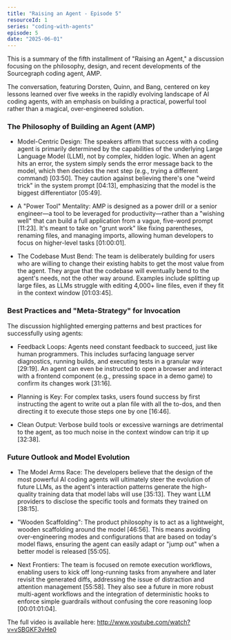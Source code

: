 ```yaml
---
title: "Raising an Agent - Episode 5"
resourceId: 1
series: "coding-with-agents"
episode: 5
date: "2025-06-01"
---
```


This is a summary of the fifth installment of "Raising an Agent," a discussion focusing on the philosophy, design, and recent developments of the Sourcegraph coding agent, AMP.

The conversation, featuring Dorsten, Quinn, and Bang, centered on key lessons learned over five weeks in the rapidly evolving landscape of AI coding agents, with an emphasis on building a practical, powerful tool rather than a magical, over-engineered solution.

### The Philosophy of Building an Agent (AMP)

- Model-Centric Design: The speakers affirm that success with a coding agent is primarily determined by the capabilities of the underlying Large Language Model (LLM), not by complex, hidden logic. When an agent hits an error, the system simply sends the error message back to the model, which then decides the next step (e.g., trying a different command) [03:50]. They caution against believing there's one "weird trick" in the system prompt [04:13], emphasizing that the model is the biggest differentiator [05:49].

- A "Power Tool" Mentality: AMP is designed as a power drill or a senior engineer—a tool to be leveraged for productivity—rather than a "wishing well" that can build a full application from a vague, five-word prompt [11:23]. It's meant to take on "grunt work" like fixing parentheses, renaming files, and managing imports, allowing human developers to focus on higher-level tasks [01:00:01].

- The Codebase Must Bend: The team is deliberately building for users who are willing to change their existing habits to get the most value from the agent. They argue that the codebase will eventually bend to the agent's needs, not the other way around. Examples include splitting up large files, as LLMs struggle with editing 4,000+ line files, even if they fit in the context window [01:03:45].

### Best Practices and "Meta-Strategy" for Invocation

The discussion highlighted emerging patterns and best practices for successfully using agents:

- Feedback Loops: Agents need constant feedback to succeed, just like human programmers. This includes surfacing language server diagnostics, running builds, and executing tests in a granular way [29:19]. An agent can even be instructed to open a browser and interact with a frontend component (e.g., pressing space in a demo game) to confirm its changes work [31:16].

- Planning is Key: For complex tasks, users found success by first instructing the agent to write out a plan file with all the to-dos, and then directing it to execute those steps one by one [16:46].

- Clean Output: Verbose build tools or excessive warnings are detrimental to the agent, as too much noise in the context window can trip it up [32:38].

### Future Outlook and Model Evolution

- The Model Arms Race: The developers believe that the design of the most powerful AI coding agents will ultimately steer the evolution of future LLMs, as the agent's interaction patterns generate the high-quality training data that model labs will use [35:13]. They want LLM providers to disclose the specific tools and formats they trained on [38:15].

- "Wooden Scaffolding": The product philosophy is to act as a lightweight, wooden scaffolding around the model [46:56]. This means avoiding over-engineering modes and configurations that are based on today's model flaws, ensuring the agent can easily adapt or "jump out" when a better model is released [55:05].

- Next Frontiers: The team is focused on remote execution workflows, enabling users to kick off long-running tasks from anywhere and later revisit the generated diffs, addressing the issue of distraction and attention management [55:58]. They also see a future in more robust multi-agent workflows and the integration of deterministic hooks to enforce simple guardrails without confusing the core reasoning loop [00:01:01:04].

The full video is available here: <http://www.youtube.com/watch?v=vSBGKF3vHe0>

